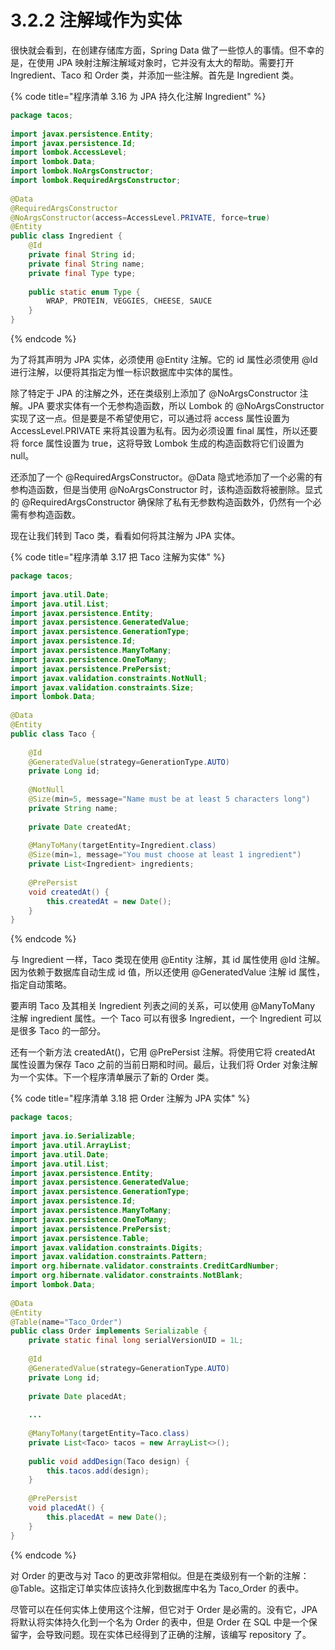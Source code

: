 # 3.2.2 注解域作为实体

很快就会看到，在创建存储库方面，Spring Data 做了一些惊人的事情。但不幸的是，在使用 JPA 映射注解注解域对象时，它并没有太大的帮助。需要打开 Ingredient、Taco 和 Order 类，并添加一些注解。首先是 Ingredient 类。

{% code title="程序清单 3.16 为 JPA 持久化注解 Ingredient" %}
```java
package tacos;
​
import javax.persistence.Entity;
import javax.persistence.Id;
import lombok.AccessLevel;
import lombok.Data;
import lombok.NoArgsConstructor;
import lombok.RequiredArgsConstructor;
​
@Data
@RequiredArgsConstructor
@NoArgsConstructor(access=AccessLevel.PRIVATE, force=true)
@Entity
public class Ingredient {
    @Id
    private final String id;
    private final String name;
    private final Type type;
    
    public static enum Type {
        WRAP, PROTEIN, VEGGIES, CHEESE, SAUCE
    }
}
```
{% endcode %}

为了将其声明为 JPA 实体，必须使用 @Entity 注解。它的 id 属性必须使用 @Id 进行注解，以便将其指定为惟一标识数据库中实体的属性。

除了特定于 JPA 的注解之外，还在类级别上添加了 @NoArgsConstructor 注解。JPA 要求实体有一个无参构造函数，所以 Lombok 的 @NoArgsConstructor 实现了这一点。但是要是不希望使用它，可以通过将 access 属性设置为 AccessLevel.PRIVATE 来将其设置为私有。因为必须设置 final 属性，所以还要将 force 属性设置为 true，这将导致 Lombok 生成的构造函数将它们设置为 null。

还添加了一个 @RequiredArgsConstructor。@Data 隐式地添加了一个必需的有参构造函数，但是当使用 @NoArgsConstructor 时，该构造函数将被删除。显式的 @RequiredArgsConstructor 确保除了私有无参数构造函数外，仍然有一个必需有参构造函数。

现在让我们转到 Taco 类，看看如何将其注解为 JPA 实体。

{% code title="程序清单 3.17 把 Taco 注解为实体" %}
```java
package tacos;
​
import java.util.Date;
import java.util.List;
import javax.persistence.Entity;
import javax.persistence.GeneratedValue;
import javax.persistence.GenerationType;
import javax.persistence.Id;
import javax.persistence.ManyToMany;
import javax.persistence.OneToMany;
import javax.persistence.PrePersist;
import javax.validation.constraints.NotNull;
import javax.validation.constraints.Size;
import lombok.Data;
​
@Data
@Entity
public class Taco {
    
    @Id
    @GeneratedValue(strategy=GenerationType.AUTO)
    private Long id;
    
    @NotNull
    @Size(min=5, message="Name must be at least 5 characters long")
    private String name;
    
    private Date createdAt;
    
    @ManyToMany(targetEntity=Ingredient.class)
    @Size(min=1, message="You must choose at least 1 ingredient")
    private List<Ingredient> ingredients;
    
    @PrePersist
    void createdAt() {
        this.createdAt = new Date();
    }
}
```
{% endcode %}

与 Ingredient 一样，Taco 类现在使用 @Entity 注解，其 id 属性使用 @Id 注解。因为依赖于数据库自动生成 id 值，所以还使用 @GeneratedValue 注解 id 属性，指定自动策略。

要声明 Taco 及其相关 Ingredient 列表之间的关系，可以使用 @ManyToMany 注解 ingredient 属性。一个 Taco 可以有很多 Ingredient，一个 Ingredient 可以是很多 Taco 的一部分。

还有一个新方法 createdAt\(\)，它用 @PrePersist 注解。将使用它将 createdAt 属性设置为保存 Taco 之前的当前日期和时间。最后，让我们将 Order 对象注解为一个实体。下一个程序清单展示了新的 Order 类。

{% code title="程序清单 3.18 把 Order 注解为 JPA 实体" %}
```java
package tacos;
​
import java.io.Serializable;
import java.util.ArrayList;
import java.util.Date;
import java.util.List;
import javax.persistence.Entity;
import javax.persistence.GeneratedValue;
import javax.persistence.GenerationType;
import javax.persistence.Id;
import javax.persistence.ManyToMany;
import javax.persistence.OneToMany;
import javax.persistence.PrePersist;
import javax.persistence.Table;
import javax.validation.constraints.Digits;
import javax.validation.constraints.Pattern;
import org.hibernate.validator.constraints.CreditCardNumber;
import org.hibernate.validator.constraints.NotBlank;
import lombok.Data;
​
@Data
@Entity
@Table(name="Taco_Order")
public class Order implements Serializable {
    private static final long serialVersionUID = 1L;
    
    @Id
    @GeneratedValue(strategy=GenerationType.AUTO)
    private Long id;
    
    private Date placedAt;
    
    ...
    
    @ManyToMany(targetEntity=Taco.class)
    private List<Taco> tacos = new ArrayList<>();
    
    public void addDesign(Taco design) {
        this.tacos.add(design);
    }
    
    @PrePersist
    void placedAt() {
        this.placedAt = new Date();
    }
}
```
{% endcode %}

对 Order 的更改与对 Taco 的更改非常相似。但是在类级别有一个新的注解：@Table。这指定订单实体应该持久化到数据库中名为 Taco\_Order 的表中。

尽管可以在任何实体上使用这个注解，但它对于 Order 是必需的。没有它，JPA 将默认将实体持久化到一个名为 Order 的表中，但是 Order 在 SQL 中是一个保留字，会导致问题。现在实体已经得到了正确的注解，该编写 repository 了。

